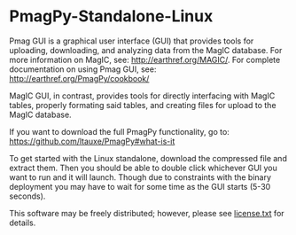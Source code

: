 # PmagPy-Standalone-Linux
Pmag GUI is a graphical user interface (GUI) that provides tools for uploading, downloading, and analyzing data from the MagIC database. For more information on MagIC, see: http://earthref.org/MAGIC/. For complete documentation on using Pmag GUI, see: http://earthref.org/PmagPy/cookbook/

MagIC GUI, in contrast, provides tools for directly interfacing with MagIC tables, properly formating said tables, and creating files for upload to the MagIC database.

If you want to download the full PmagPy functionality, go to: https://github.com/ltauxe/PmagPy#what-is-it

To get started with the Linux standalone, download the compressed file and extract them. Then you should be able to double click whichever GUI you want to run and it will launch. Though due to constraints with the binary deployment you may have to wait for some time as the GUI starts (5-30 seconds).

This software may be freely distributed; however, please see [license.txt](https://github.com/moonshoes87/PmagPy-Standalone-Linux/blob/master/license.txt) for details.
